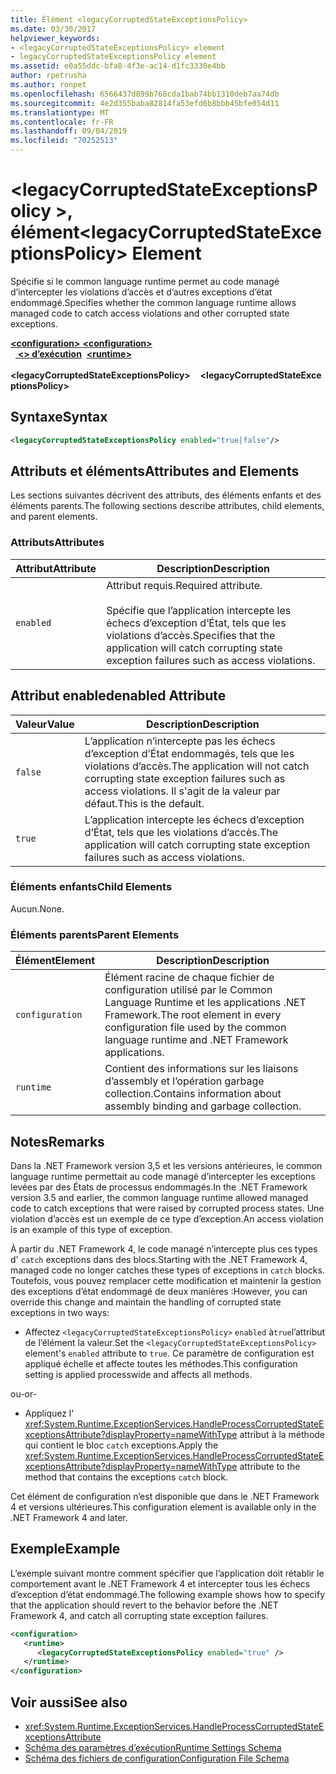 ```yaml
---
title: Élément <legacyCorruptedStateExceptionsPolicy>
ms.date: 03/30/2017
helpviewer_keywords:
- <legacyCorruptedStateExceptionsPolicy> element
- legacyCorruptedStateExceptionsPolicy element
ms.assetid: e0a55ddc-bfa8-4f3e-ac14-d1fc3330e4bb
author: rpetrusha
ms.author: ronpet
ms.openlocfilehash: 6566437d899b768cda1bab74bb1310deb7aa74db
ms.sourcegitcommit: 4e2d355baba82814fa53efd6b8bbb45bfe054d11
ms.translationtype: MT
ms.contentlocale: fr-FR
ms.lasthandoff: 09/04/2019
ms.locfileid: "70252513"
---
```

# <a name="legacycorruptedstateexceptionspolicy-element"></a><span data-ttu-id="fac42-102">\<legacyCorruptedStateExceptionsPolicy >, élément</span><span class="sxs-lookup"><span data-stu-id="fac42-102">\<legacyCorruptedStateExceptionsPolicy> Element</span></span>
<span data-ttu-id="fac42-103">Spécifie si le common language runtime permet au code managé d’intercepter les violations d’accès et d’autres exceptions d’état endommagé.</span><span class="sxs-lookup"><span data-stu-id="fac42-103">Specifies whether the common language runtime allows managed code to catch access violations and other corrupted state exceptions.</span></span>  
  
<span data-ttu-id="fac42-104">[ **\<configuration>** ](../configuration-element.md)</span><span class="sxs-lookup"><span data-stu-id="fac42-104">[**\<configuration>**](../configuration-element.md)</span></span>\
<span data-ttu-id="fac42-105">&nbsp;&nbsp;[ **\<> d’exécution**](runtime-element.md)</span><span class="sxs-lookup"><span data-stu-id="fac42-105">&nbsp;&nbsp;[**\<runtime>**](runtime-element.md)</span></span>\
<span data-ttu-id="fac42-106">&nbsp;&nbsp;&nbsp;&nbsp; **\<legacyCorruptedStateExceptionsPolicy>**</span><span class="sxs-lookup"><span data-stu-id="fac42-106">&nbsp;&nbsp;&nbsp;&nbsp;**\<legacyCorruptedStateExceptionsPolicy>**</span></span>  
  
## <a name="syntax"></a><span data-ttu-id="fac42-107">Syntaxe</span><span class="sxs-lookup"><span data-stu-id="fac42-107">Syntax</span></span>  
  
```xml  
<legacyCorruptedStateExceptionsPolicy enabled="true|false"/>  
```  
  
## <a name="attributes-and-elements"></a><span data-ttu-id="fac42-108">Attributs et éléments</span><span class="sxs-lookup"><span data-stu-id="fac42-108">Attributes and Elements</span></span>  
 <span data-ttu-id="fac42-109">Les sections suivantes décrivent des attributs, des éléments enfants et des éléments parents.</span><span class="sxs-lookup"><span data-stu-id="fac42-109">The following sections describe attributes, child elements, and parent elements.</span></span>  
  
### <a name="attributes"></a><span data-ttu-id="fac42-110">Attributs</span><span class="sxs-lookup"><span data-stu-id="fac42-110">Attributes</span></span>  
  
|<span data-ttu-id="fac42-111">Attribut</span><span class="sxs-lookup"><span data-stu-id="fac42-111">Attribute</span></span>|<span data-ttu-id="fac42-112">Description</span><span class="sxs-lookup"><span data-stu-id="fac42-112">Description</span></span>|  
|---------------|-----------------|  
|`enabled`|<span data-ttu-id="fac42-113">Attribut requis.</span><span class="sxs-lookup"><span data-stu-id="fac42-113">Required attribute.</span></span><br /><br /> <span data-ttu-id="fac42-114">Spécifie que l’application intercepte les échecs d’exception d’État, tels que les violations d’accès.</span><span class="sxs-lookup"><span data-stu-id="fac42-114">Specifies that the application will catch corrupting state exception failures such as access violations.</span></span>|  
  
## <a name="enabled-attribute"></a><span data-ttu-id="fac42-115">Attribut enabled</span><span class="sxs-lookup"><span data-stu-id="fac42-115">enabled Attribute</span></span>  
  
|<span data-ttu-id="fac42-116">Valeur</span><span class="sxs-lookup"><span data-stu-id="fac42-116">Value</span></span>|<span data-ttu-id="fac42-117">Description</span><span class="sxs-lookup"><span data-stu-id="fac42-117">Description</span></span>|  
|-----------|-----------------|  
|`false`|<span data-ttu-id="fac42-118">L’application n’intercepte pas les échecs d’exception d’État endommagés, tels que les violations d’accès.</span><span class="sxs-lookup"><span data-stu-id="fac42-118">The application will not catch corrupting state exception failures such as access violations.</span></span> <span data-ttu-id="fac42-119">Il s'agit de la valeur par défaut.</span><span class="sxs-lookup"><span data-stu-id="fac42-119">This is the default.</span></span>|  
|`true`|<span data-ttu-id="fac42-120">L’application intercepte les échecs d’exception d’État, tels que les violations d’accès.</span><span class="sxs-lookup"><span data-stu-id="fac42-120">The application will catch corrupting state exception failures such as access violations.</span></span>|  
  
### <a name="child-elements"></a><span data-ttu-id="fac42-121">Éléments enfants</span><span class="sxs-lookup"><span data-stu-id="fac42-121">Child Elements</span></span>  
 <span data-ttu-id="fac42-122">Aucun.</span><span class="sxs-lookup"><span data-stu-id="fac42-122">None.</span></span>  
  
### <a name="parent-elements"></a><span data-ttu-id="fac42-123">Éléments parents</span><span class="sxs-lookup"><span data-stu-id="fac42-123">Parent Elements</span></span>  
  
|<span data-ttu-id="fac42-124">Élément</span><span class="sxs-lookup"><span data-stu-id="fac42-124">Element</span></span>|<span data-ttu-id="fac42-125">Description</span><span class="sxs-lookup"><span data-stu-id="fac42-125">Description</span></span>|  
|-------------|-----------------|  
|`configuration`|<span data-ttu-id="fac42-126">Élément racine de chaque fichier de configuration utilisé par le Common Language Runtime et les applications .NET Framework.</span><span class="sxs-lookup"><span data-stu-id="fac42-126">The root element in every configuration file used by the common language runtime and .NET Framework applications.</span></span>|  
|`runtime`|<span data-ttu-id="fac42-127">Contient des informations sur les liaisons d’assembly et l’opération garbage collection.</span><span class="sxs-lookup"><span data-stu-id="fac42-127">Contains information about assembly binding and garbage collection.</span></span>|  
  
## <a name="remarks"></a><span data-ttu-id="fac42-128">Notes</span><span class="sxs-lookup"><span data-stu-id="fac42-128">Remarks</span></span>  
 <span data-ttu-id="fac42-129">Dans la .NET Framework version 3,5 et les versions antérieures, le common language runtime permettait au code managé d’intercepter les exceptions levées par des États de processus endommagés.</span><span class="sxs-lookup"><span data-stu-id="fac42-129">In the .NET Framework version 3.5 and earlier, the common language runtime allowed managed code to catch exceptions that were raised by corrupted process states.</span></span> <span data-ttu-id="fac42-130">Une violation d’accès est un exemple de ce type d’exception.</span><span class="sxs-lookup"><span data-stu-id="fac42-130">An access violation is an example of this type of exception.</span></span>  
  
 <span data-ttu-id="fac42-131">À partir du .NET Framework 4, le code managé n’intercepte plus ces types d' `catch` exceptions dans des blocs.</span><span class="sxs-lookup"><span data-stu-id="fac42-131">Starting with the .NET Framework 4, managed code no longer catches these types of exceptions in `catch` blocks.</span></span> <span data-ttu-id="fac42-132">Toutefois, vous pouvez remplacer cette modification et maintenir la gestion des exceptions d’état endommagé de deux manières :</span><span class="sxs-lookup"><span data-stu-id="fac42-132">However, you can override this change and maintain the handling of corrupted state exceptions in two ways:</span></span>  
  
- <span data-ttu-id="fac42-133">Affectez `<legacyCorruptedStateExceptionsPolicy>` `enabled` à`true`l’attribut de l’élément la valeur.</span><span class="sxs-lookup"><span data-stu-id="fac42-133">Set the `<legacyCorruptedStateExceptionsPolicy>` element's `enabled` attribute to `true`.</span></span> <span data-ttu-id="fac42-134">Ce paramètre de configuration est appliqué échelle et affecte toutes les méthodes.</span><span class="sxs-lookup"><span data-stu-id="fac42-134">This configuration setting is applied processwide and affects all methods.</span></span>  
  
 <span data-ttu-id="fac42-135">ou</span><span class="sxs-lookup"><span data-stu-id="fac42-135">-or-</span></span>  
  
- <span data-ttu-id="fac42-136">Appliquez l' <xref:System.Runtime.ExceptionServices.HandleProcessCorruptedStateExceptionsAttribute?displayProperty=nameWithType> attribut à la méthode qui contient le bloc `catch` exceptions.</span><span class="sxs-lookup"><span data-stu-id="fac42-136">Apply the <xref:System.Runtime.ExceptionServices.HandleProcessCorruptedStateExceptionsAttribute?displayProperty=nameWithType> attribute to the method that contains the exceptions `catch` block.</span></span>  
  
 <span data-ttu-id="fac42-137">Cet élément de configuration n’est disponible que dans le .NET Framework 4 et versions ultérieures.</span><span class="sxs-lookup"><span data-stu-id="fac42-137">This configuration element is available only in the .NET Framework 4 and later.</span></span>  
  
## <a name="example"></a><span data-ttu-id="fac42-138">Exemple</span><span class="sxs-lookup"><span data-stu-id="fac42-138">Example</span></span>  
 <span data-ttu-id="fac42-139">L’exemple suivant montre comment spécifier que l’application doit rétablir le comportement avant le .NET Framework 4 et intercepter tous les échecs d’exception d’état endommagé.</span><span class="sxs-lookup"><span data-stu-id="fac42-139">The following example shows how to specify that the application should revert to the behavior before the .NET Framework 4, and catch all corrupting state exception failures.</span></span>  
  
```xml  
<configuration>  
   <runtime>  
      <legacyCorruptedStateExceptionsPolicy enabled="true" />  
   </runtime>  
</configuration>  
```  
  
## <a name="see-also"></a><span data-ttu-id="fac42-140">Voir aussi</span><span class="sxs-lookup"><span data-stu-id="fac42-140">See also</span></span>

- <xref:System.Runtime.ExceptionServices.HandleProcessCorruptedStateExceptionsAttribute>
- [<span data-ttu-id="fac42-141">Schéma des paramètres d’exécution</span><span class="sxs-lookup"><span data-stu-id="fac42-141">Runtime Settings Schema</span></span>](index.md)
- [<span data-ttu-id="fac42-142">Schéma des fichiers de configuration</span><span class="sxs-lookup"><span data-stu-id="fac42-142">Configuration File Schema</span></span>](../index.md)
